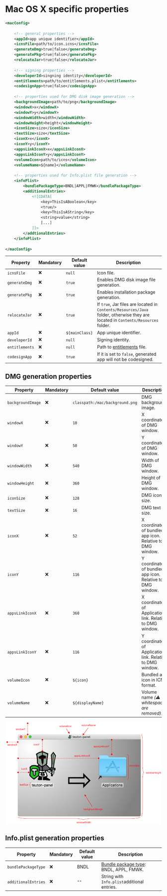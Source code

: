 # Mac OS X specific properties

```xml
<macConfig>

    <!-- general properties -->
    <appId>app unique identifier</appId>
    <icnsFile>path/to/icon.icns</icnsFile>
    <generateDmg>true|false</generateDmg>
    <generatePkg>true|false</generatePkg>
    <relocateJar>true|false</relocateJar>

    <!-- signing properties -->
    <developerId>singning identity</developerId>
    <entitlements>path/to/entitlements.plist</entitlements>
    <codesignApp>true|false</codesignApp>

    <!-- properties used for DMG disk image generation -->
    <backgroundImage>path/to/png</backgroundImage>
    <windowX>x</windowX>
    <windowY>y</windowY>
    <windowWidth>width</windowWidth>
    <windowHeight>height</windowHeight>
    <iconSize>size</iconSize>
    <textSize>size</textSize>
    <iconX>x</iconX>
    <iconY>y</iconY>
    <appsLinkIconX>x</appsLinkIconX>
    <appsLinkIconY>y</appsLinkIconY>
    <volumeIcon>path/to/icns</volumeIcon>
    <volumeName>${name}</volumeName>

    <!-- properties used for Info.plist file generation -->
    <infoPlist>
        <bundlePackageType>BNDL|APPL|FMWK</bundlePackageType>
        <additionalEntries>
            <![CDATA[
                <key>ThisIsABoolean</key>
                <true/>
                <key>ThisIsAString</key>
                <string>value</string>
                [...]
            ]]>
        </addtionalEntries>
    </infoPlist>

</macConfig>
```

| Property       | Mandatory | Default value  | Description                                                                                                                      |
| -------------- | --------- | -------------- | -------------------------------------------------------------------------------------------------------------------------------- |
| `icnsFile`     | :x:       | `null`         | Icon file.                                                                                                                       |
| `generateDmg`  | :x:       | `true`         | Enables DMG disk image file generation.                                                                                          |
| `generatePkg`  | :x:       | `true`         | Enables installation package generation.                                                                                         |
| `relocateJar`  | :x:       | `true`         | If `true`, Jar files are located in `Contents/Resources/Java` folder, otherwise they are located in `Contents/Resources` folder. |
| `appId`        | :x:       | `${mainClass}` | App unique identifier.                                                                                                           |
| `developerId`  | :x:       | `null`         | Signing identity.                                                                                                                |
| `entitlements` | :x:       | `null`         | Path to [entitlements](https://developer.apple.com/documentation/bundleresources/entitlements) file.                             |
| `codesignApp`  | :x:       | `true`         | If it is set to `false`, generated app will not be codesigned.                                                                   |

## DMG generation properties

| Property          | Mandatory | Default value                   | Description                                                |
| ----------------- | --------- | ------------------------------- | ---------------------------------------------------------- |
| `backgroundImage` | :x:       | `classpath:/mac/background.png` | DMG background  image.                                     |
| `windowX`         | :x:       | `10`                            | X coordinate of DMG window.                                |
| `windowY`         | :x:       | `50`                            | Y coordinate of DMG window.                                |
| `windowWidth`     | :x:       | `540`                           | Width of DMG window.                                       |
| `windowHeight`    | :x:       | `360`                           | Height of DMG window.                                      |
| `iconSize`        | :x:       | `128`                           | DMG icons size.                                            |
| `textSize`        | :x:       | `16`                            | DMG text size.                                             |
| `iconX`           | :x:       | `52`                            | X coordinate of bundled app icon. Relative to DMG window.  |
| `iconY`           | :x:       | `116`                           | Y coordinate of bundled app icon. Relative to DMG window.  |
| `appsLinkIconX`   | :x:       | `360`                           | X coordinate of Applications link. Relative to DMG window. |
| `appsLinkIconY`   | :x:       | `116`                           | Y coordinate of Applications link. Relative to DMG window. |
| `volumeIcon`      | :x:       | `${icon}`                       | Bundled app icon in ICNS format.                           |
| `volumeName`      | :x:       | `${displayName}`                | Volume name *(:warning: whitespaces are removed)*.         |

![DMG properties explained](dmg-properties-explained.png)

## Info.plist generation properties

| Property            | Mandatory | Default value | Description                                                                                                                                       |
| ------------------- | --------- | ------------- | ------------------------------------------------------------------------------------------------------------------------------------------------- |
| `bundlePackageType` | :x:       | BNDL          | [Bundle package type](https://developer.apple.com/documentation/bundleresources/information_property_list/cfbundlepackagetype): BNDL, APPL, FMWK. |
| `additionalEntries` | :x:       | `""`          | String with `Info.plist`additional entries.                                                                                                       |
